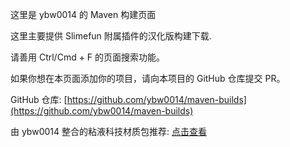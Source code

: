 这里是 ybw0014 的 Maven 构建页面

这里主要提供 Slimefun 附属插件的汉化版构建下载.

请善用 Ctrl/Cmd + F 的页面搜索功能。

如果你想在本页面添加你的项目，请向本项目的 GitHub 仓库提交 PR。

GitHub 仓库: [https://github.com/ybw0014/maven-builds](https://github.com/ybw0014/maven-builds)

由 ybw0014 整合的粘液科技材质包推荐: [点击查看](https://ybw0014.net/post/guizhancraft-resource-pack)
